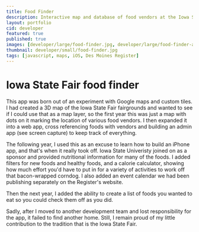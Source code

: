 ```yaml
---
title: Food Finder
description: Interactive map and database of food vendors at the Iowa State Fair
layout: portfolio
cid: developer
featured: true
published: true
images: [developer/large/food-finder.jpg, developer/large/food-finder-admin.jpg]
thumbnail: developer/small/food-finder.jpg
tags: [javascript, maps, iOS, Des Moines Register]
---
```


# Iowa State Fair food finder

This app was born out of an experiment with Google maps and custom tiles. I had created a 3D map of the Iowa State Fair fairgrounds and wanted to see if I could use that as a map layer, so the first year this was just a map with dots on it marking the location of various food vendors. I then expanded it into a web app, cross referencing foods with vendors and building an admin app (see screen capture) to keep track of everything.

The following year, I used this as an excuse to learn how to build an iPhone app, and that's when it really took off. Iowa State Univeristy joined on as a sponsor and provided nutritional information for many of the foods. I added filters for new foods and healthy foods, and a calorie calculator, showing how much effort you'd have to put in for a variety of activities to work off that bacon-wrapped corndog. I also added an event calendar we had been publishing separately on the Register's website.

Then the next year, I added the ability to create a list of foods you wanted to eat so you could check them off as you did.

Sadly, after I moved to another development team and lost responsibility for the app, it failed to find another home. Still, I remain proud of my little contribution to the tradition that is the Iowa State Fair.
